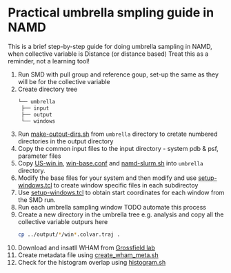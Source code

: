# Practical umbrella smpling guide in NAMD

This is a brief step-by-step guide for doing umbrella sampling in NAMD, when collective variable is Distance (or distance based)
Treat this as a reminder, not a learning tool!

1. Run SMD with pull group and reference goup, set-up the same as they will be for the collective variable
2. Create directory tree
   ```bash
   └── umbrella
    ├── input
    ├── output
    └── windows
   ```
3. Run [make-output-dirs.sh](make-output-dirs.sh) from `umbrella` directory to cretate numbered directories in the output directory
4. Copy the common input files to the input directory - system pdb & psf, parameter files
5. Copy [US-win.in](US-win.in), [win-base.conf](win-base.conf) and [namd-slurm.sh](namd-slurm.sh) into `umbrella` directory.
6. Modify the base files for your system and then modify and use [setup-windows.tcl](setup-windows.tcl) to create window specific files in each subdirectoy
7. Use [setup-windows.tcl](setup-windows.tcl) to obtain start coordinates for each window from the SMD run.
8. Run each umbrella sampling window TODO automate this process
9. Create a new directory in the umbrella tree e.g. analysis and copy all the collective variable outpurs here
   ```bash
   cp ../output/*/win*.colvar.traj .
   ```
10. Download and insatll WHAM from [Grossfield lab](http://membrane.urmc.rochester.edu/?page_id=126)
11. Create metadata file using [create_wham_meta.sh](create_wham_meta.sh)
12. Check for the histogram overlap using [histogram.sh](histogram.sh)
